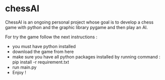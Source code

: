 # chessAI

ChessAI is an ongoing personal project whose goal is to develop a chess game with python and the graphic library pygame and then play an AI.

For try the game follow the next instructions :
- you must have python installed
- download the game from here
- make sure you have all python packages installed by running command : pip install -r requirement.txt
- run main.py
- Enjoy !
